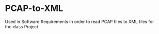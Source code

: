# PCAP-to-XML
Used in Software Requirements in order to read PCAP files to XML files for the class Project
